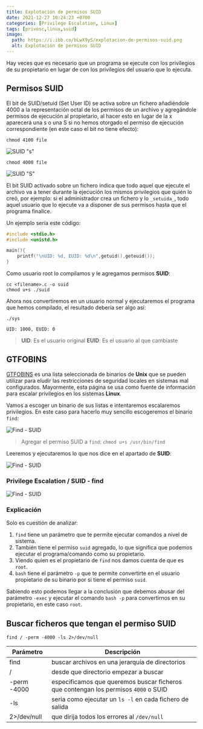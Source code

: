 ```yaml
---
title: Explotación de permisos SUID
date: 2021-12-27 10:24:23 +0700
categories: [Privilege Escalation, Linux]
tags: [privesc,linux,suid]
image:
  path: https://i.ibb.co/bLwX9yS/explotacion-de-permisos-suid.png
  alt: Explotación de permisos SUID 
---
```


Hay veces que es necesario que un programa se ejecute con los privilegios de su propietario en lugar de con los privilegios del usuario que lo ejecuta.

## Permisos SUID

El bit de SUID/setuid (Set User ID) se activa sobre un fichero añadiéndole 4000 a la representación octal de los permisos de un archivo y agregándole permisos de ejecución al propietario, al hacer esto en lugar de la x aparecerá una s o una S si no hemos otorgado el permiso de ejecución correspondiente (en este caso el bit no tiene efecto):

```terminal
chmod 4100 file
```

![SUID "s"](https://i.ibb.co/mtRxbD1/f-4100.png)

```terminal
chmod 4000 file
```

![SUID "S"](https://i.ibb.co/y6HcLcj/f-4000.png)

El bit SUID activado sobre un fichero indica que todo aquel que ejecute el archivo va a tener durante la ejecución los mismos privilegios que quién lo creó, por ejemplo: si el administrador crea un fichero y lo `_setuida_`, todo aquel usuario que lo ejecute va a disponer de sus permisos hasta que el programa finalice.

Un ejemplo sería este código:

```c
#include <stdio.h>
#include <unistd.h>

main(){
	printf("\nUID: %d, EUID: %d\n",getuid(),geteuid());
}
```

Como usuario root lo compilamos y le agregamos permisos **SUID**:

```terminal
cc <filename>.c -o suid
chmod u+s ./suid
```

Ahora nos convertiremos en un usuario normal y ejecutaremos el programa que hemos compilado, el resultado debería ser algo así:

```terminal
./sys

UID: 1000, EUID: 0
```

> **UID**: Es el usuario original
> **EUID**: Es el usuario al que cambiaste

## GTFOBINS

[GTFOBINS](https://gtfobins.github.io/) es una lista seleccionada de binarios de **Unix** que se pueden utilizar para eludir las restricciones de seguridad locales en sistemas mal configurados. Mayormente, esta página se usa como fuente de información para escalar privilegios en los sistemas **Linux**.

Vamos a escoger un binario de sus listas e intentaremos escalaremos privilegios. En este caso para hacerlo muy sencillo escogeremos el binario `find`:

![Find - SUID](https://i.ibb.co/Stb59sz/find-suid-0.png)

> Agregar el permiso SUID a `find`: `chmod u+s /usr/bin/find`

Leeremos y ejecutaremos lo que nos dice en el apartado de **SUID**:

![Find - SUID](https://i.ibb.co/Ky20hgL/find-suid-1.png)

### Privilege Escalation / SUID - find

![Find - SUID](https://i.ibb.co/8mmp0Zk/find-suid-2.png)

### Explicación

Solo es cuestión de analizar:

1.  `find` tiene un parámetro que te permite ejecutar comandos a nivel de sistema.
2.  También tiene el permiso `suid` agregado, lo que significa que podemos ejecutar el programa/comando como su propietario.
3.  Viendo quien es el propietario de `find` nos damos cuenta de que es `root`.
4.  `bash` tiene el parámetro `-p` que te permite convertirte en el usuario propietario de su binario por si tiene el permiso `suid`.

Sabiendo esto podemos llegar a la conclusión que debemos abusar del parámetro `-exec` y ejecutar el comando `bash -p` para convertirnos en su propietario, en este caso `root`.

## Buscar ficheros que tengan el permiso SUID

```terminal
find / -perm -4000 -ls 2>/dev/null
```

| Parámetro | Descripción |
|-|-|
| find | buscar archivos en una jerarquía de directorios |
| / | desde que directorio empezar a buscar |
| -perm -4000 | especificamos que queremos buscar ficheros que contengan los permisos `4000` o SUID |
| -ls | seria como ejecutar un `ls -l` en cada fichero de salida |
| 2>/dev/null| que dirija todos los errores al `/dev/null` |
